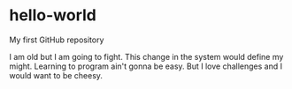 # hello-world
My first GitHub repository

I am old but I am going to fight. This change in the system would define my might.
Learning to program ain't gonna be easy. But I love challenges and I would want to be cheesy.
